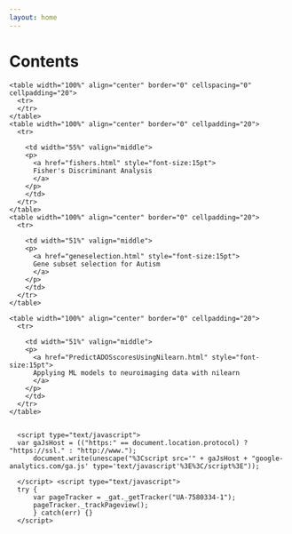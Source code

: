 ```yaml
---
layout: home
---
```


# Contents

<html>

  <body>


  <table width="100%" align="center" border="0" cellspacing="0" cellpadding="20">


    <table width="100%" align="center" border="0" cellspacing="0" cellpadding="20">
      <tr>
      </tr>
    </table>
    <table width="100%" align="center" border="0" cellpadding="20">
      <tr>

        <td width="55%" valign="middle">
        <p>
          <a href="fishers.html" style="font-size:15pt">
          Fisher's Discriminant Analysis
          </a>
        </p>
        </td>
      </tr>
    </table>
    <table width="100%" align="center" border="0" cellpadding="20">
      <tr>

        <td width="51%" valign="middle">
        <p>
          <a href="geneselection.html" style="font-size:15pt">
          Gene subset selection for Autism
          </a>
        </p>
        </td>
      </tr>
    </table>
    
    <table width="100%" align="center" border="0" cellpadding="20">
      <tr>

        <td width="51%" valign="middle">
        <p>
          <a href="PredictADOSscoresUsingNilearn.html" style="font-size:15pt">
          Applying ML models to neuroimaging data with nilearn
          </a>
        </p>
        </td>
      </tr>
    </table>


      <script type="text/javascript">
      var gaJsHost = (("https:" == document.location.protocol) ? "https://ssl." : "http://www.");
          document.write(unescape("%3Cscript src='" + gaJsHost + "google-analytics.com/ga.js' type='text/javascript'%3E%3C/script%3E"));

      </script> <script type="text/javascript">
      try {
          var pageTracker = _gat._getTracker("UA-7580334-1");
          pageTracker._trackPageview();
          } catch(err) {}
      </script>
  </table>
  </body>
</html>
